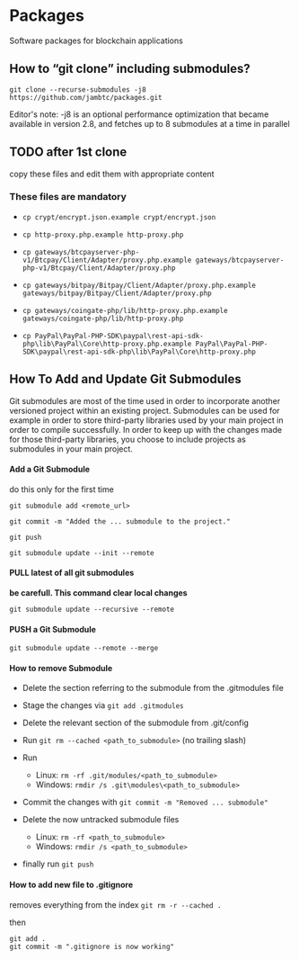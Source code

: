 # Packages
Software packages for blockchain applications


## How to “git clone” including submodules?
`git clone --recurse-submodules -j8 https://github.com/jambtc/packages.git`

Editor's note: -j8 is an optional performance optimization that became available in version 2.8, and fetches up to 8 submodules at a time in parallel



## TODO after 1st clone
copy these files and edit them with appropriate content


### These files are mandatory

- `cp crypt/encrypt.json.example crypt/encrypt.json`

- `cp http-proxy.php.example http-proxy.php`
- `cp gateways/btcpayserver-php-v1/Btcpay/Client/Adapter/proxy.php.example gateways/btcpayserver-php-v1/Btcpay/Client/Adapter/proxy.php`
- `cp gateways/bitpay/Bitpay/Client/Adapter/proxy.php.example gateways/bitpay/Bitpay/Client/Adapter/proxy.php`
- `cp gateways/coingate-php/lib/http-proxy.php.example gateways/coingate-php/lib/http-proxy.php`
- `cp PayPal\PayPal-PHP-SDK\paypal\rest-api-sdk-php\lib\PayPal\Core\http-proxy.php.example PayPal\PayPal-PHP-SDK\paypal\rest-api-sdk-php\lib\PayPal\Core\http-proxy.php`





## How To Add and Update Git Submodules
Git submodules are most of the time used in order to incorporate another versioned project within an existing project.
Submodules can be used for example in order to store third-party libraries used by your main project in order to compile successfully.
In order to keep up with the changes made for those third-party libraries, you choose to include projects as submodules in your main project.


#### Add a Git Submodule
do this only for the first time
```
git submodule add <remote_url>

git commit -m "Added the ... submodule to the project."

git push

git submodule update --init --remote
```

#### PULL latest of all git submodules  
**be carefull. This command clear local changes**
```
git submodule update --recursive --remote
```


#### PUSH a Git Submodule
```
git submodule update --remote --merge
```


#### How to remove Submodule
- Delete the section referring to the submodule from the .gitmodules file
- Stage the changes via `git add .gitmodules`
- Delete the relevant section of the submodule from .git/config
- Run `git rm --cached <path_to_submodule>` (no trailing slash)
- Run
	- Linux: `rm -rf .git/modules/<path_to_submodule>`
	- Windows: `rmdir /s .git\modules\<path_to_submodule>`

- Commit the changes with `git commit -m "Removed ... submodule"`
- Delete the now untracked submodule files
	- Linux: `rm -rf <path_to_submodule>`
	- Windows: `rmdir /s <path_to_submodule>`
- finally run `git push`


#### How to add new file to .gitignore
removes everything from the index
`git rm -r --cached .`

then
```
git add .
git commit -m ".gitignore is now working"
```
